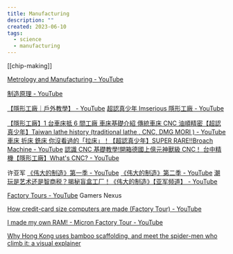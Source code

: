 ```yaml
---
title: Manufacturing
description: ""
created: 2023-06-10
tags:
  - science
  - manufacturing
---
```


[[chip-making]]

[Metrology and Manufacturing - YouTube](https://www.youtube.com/playlist?list=PLC7a8fNahjQ9u4V4iaK_6KhRaGngI0x3q)

[制造原理 - YouTube](https://www.youtube.com/channel/UCGQJrrdJYehPFec-ptvZzBA)

[【隱形工廠｜戶外教學】 - YouTube](https://www.youtube.com/playlist?list=PLBTwOvE8YhQFcfuoNhXOaJsUsVNnyf_3z)
[超認真少年 Imserious 隱形工廠 - YouTube](https://www.youtube.com/channel/UCckzc03-ycrpB1XIUfRhpnw/search?query=%E9%9A%B1%E5%BD%A2%E5%B7%A5%E5%BB%A0)

[【隱形工廠】1 台車床抵 6 間工廠 車床基礎介紹 傳統車床 CNC 油順精密【超認真少年】Taiwan lathe history (traditional lathe , CNC, DMG MORI ) - YouTube](https://www.youtube.com/watch?v=60u4TepzKlo)
[車床 折床 銑床 你沒看過的「拉床」！【超認真少年】SUPER RARE!!Broach Machine - YouTube](https://www.youtube.com/watch?v=FqzqE2xWicM)
[認識 CNC 基礎教學!開箱德國上億元神獸級 CNC！ 台中精機【隱形工廠】What's CNC? - YouTube](https://www.youtube.com/watch?v=KZ0lIzlYHw4)

许亚军
[《伟大的制造》第一季 - YouTube](https://www.youtube.com/playlist?list=PLIjobl3M0vH0h9XC-eQCk5USGyrvS8lfu)
[《伟大的制造》第二季 - YouTube](https://www.youtube.com/playlist?list=PLIjobl3M0vH34R1bEkOtCLJ0a12FFeA8L)
[潮玩是艺术还是智商税？揭秘盲盒工厂！《伟大的制造》【亚军频道】 - YouTube](https://www.youtube.com/watch?v=Djx3-fx1HEI)

[Factory Tours - YouTube](https://www.youtube.com/playlist?list=PLsuVSmND84QuVMZuk2HGUtCSYXR7nmC5a) Gamers Nexus

[How credit-card size computers are made (Factory Tour) - YouTube](https://www.youtube.com/watch?v=k2C4lbbIH0c)

[I made my own RAM! - Micron Factory Tour - YouTube](https://www.youtube.com/watch?v=-EhDlXx3okU)

[Why Hong Kong uses bamboo scaffolding, and meet the spider-men who climb it: a visual explainer](https://multimedia.scmp.com/infographics/culture/article/3183200/bamboo-scaffolding/index.html)
